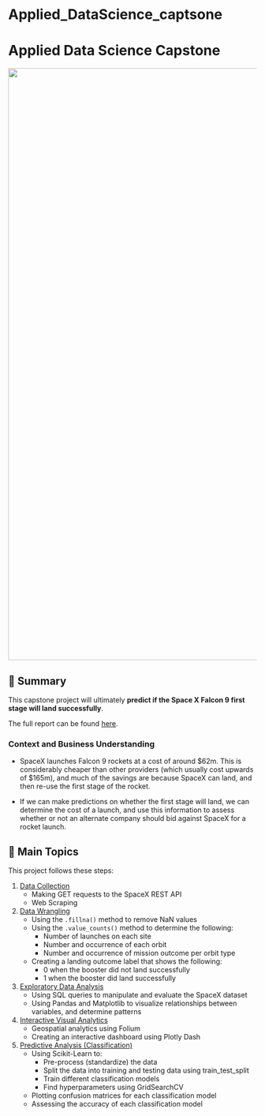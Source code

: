 # Applied_DataScience_captsone
# Applied Data Science Capstone
<p align="center">
  <img src="Images/Screenshot 2023-07-05 214420.png" width="1200">
</p>

## 📄 Summary
This capstone project will ultimately **predict if the Space X Falcon 9 first stage will land successfully**. 

The full report can be found [here](https://github.com/HarshAmbasta/Applied_DataScience_captsone/blob/main/10.%20Applied%20Data%20Science%20Capstone/Applied%20Datascience.pdf).

### Context and Business Understanding
- SpaceX launches Falcon 9 rockets at a cost of around $62m. This is considerably cheaper than other providers (which usually cost upwards of $165m), and much of the savings are because SpaceX can land, and then re-use the first stage of the rocket. 

- If we can make predictions on whether the first stage will land, we can determine the cost of a launch, and use this information to assess whether or not an alternate company should bid against SpaceX for a rocket launch.

## 📑 Main Topics 
This project follows these steps:
1. [Data Collection](https://github.com/HarshAmbasta/Applied_DataScience_captsone/tree/main/10.%20Applied%20Data%20Science%20Capstone/01.%20Data%20Collection)
    - Making GET requests to the SpaceX REST API
    - Web Scraping
2. [Data Wrangling ](https://github.com/HarshAmbasta/Applied_DataScience_captsone/tree/main/10.%20Applied%20Data%20Science%20Capstone/02.%20Data%20Wrangling)
    - Using the `.fillna()` method to remove NaN values
    - Using the `.value_counts()` method to determine the following:
        - Number of launches on each site
        - Number and occurrence of each orbit
        - Number and occurrence of mission outcome per orbit type
    - Creating a landing outcome label that shows the following:
        - 0 when the booster did not land successfully
        - 1 when the booster did land successfully
3. [Exploratory Data Analysis](https://github.com/HarshAmbasta/Applied_DataScience_captsone/tree/main/10.%20Applied%20Data%20Science%20Capstone/03.%20Exploratory%20Data%20Analysis)
    - Using SQL queries to manipulate and evaluate the SpaceX dataset
    - Using Pandas and Matplotlib to visualize relationships between variables, and determine patterns
4. [Interactive Visual Analytics](https://github.com/HarshAmbasta/Applied_DataScience_captsone/tree/main/10.%20Applied%20Data%20Science%20Capstone/04.%20Interactive%20Visual%20Analytics)
    - Geospatial analytics using Folium
    - Creating an interactive dashboard using Plotly Dash
5. [Predictive Analysis (Classification)](https://github.com/HarshAmbasta/Applied_DataScience_captsone/tree/main/10.%20Applied%20Data%20Science%20Capstone/05.%20Predictive%20Analysis%20(Classification))
    - Using Scikit-Learn to:
        - Pre-process (standardize) the data
        - Split the data into training and testing data using train_test_split
        - Train different classification models
        - Find hyperparameters using GridSearchCV
    - Plotting confusion matrices for each classification model
    - Assessing the accuracy of each classification model
